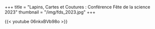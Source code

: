 +++
title = "Lapins, Cartes et Coutures : Conférence Fête de la science 2023"
thumbnail = "/img/fds_2023.jpg"
+++

{{< youtube 06nkxBVb98o >}}